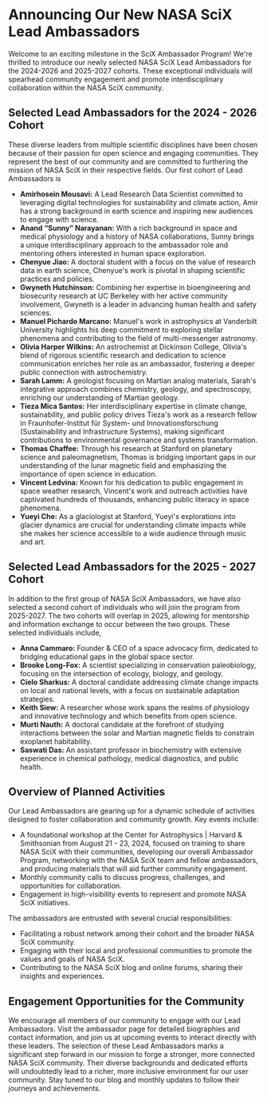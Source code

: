 # Announcing Our New NASA SciX Lead Ambassadors 
 
Welcome to an exciting milestone in the SciX Ambassador Program! We're thrilled to introduce our newly selected NASA SciX Lead Ambassadors for the 2024-2026 and 2025-2027 cohorts. These exceptional individuals will spearhead community engagement and promote interdisciplinary collaboration within the NASA SciX community.
 
## Selected Lead Ambassadors for the 2024 - 2026 Cohort 

These diverse leaders from multiple scientific disciplines have been chosen because of their passion for open science and engaging communities. They represent the best of our community and are committed to furthering the mission of NASA SciX in their respective fields. Our first cohort of Lead Ambassadors is

- **Amirhosein Mousavi:** A Lead Research Data Scientist  committed to leveraging digital technologies for sustainability and climate action, Amir has a strong background in earth science and inspiring new audiences to engage with science. 
- **Anand “Sunny” Narayanan:** With a rich background in space and medical physiology and a history of NASA collaborations, Sunny brings a unique interdisciplinary approach to the ambassador role and mentoring others interested in human space exploration. 
- **Chenyue Jiao:** A doctoral student with a focus on the value of research data in earth science, Chenyue's work is pivotal in shaping scientific practices and policies. 
- **Gwyneth Hutchinson:** Combining her expertise in bioengineering and biosecurity research at UC Berkeley with her active community involvement, Gwyneth is a leader in advancing human health and safety sciences. 
- **Manuel Pichardo Marcano:** Manuel's work in astrophysics at Vanderbilt University highlights his deep commitment to exploring stellar phenomena and contributing to the field of multi-messenger astronomy.
- **Olivia Harper Wilkins:** An astrochemist at Dickinson College, Olivia's blend of rigorous scientific research and dedication to science communication enriches her role as an ambassador, fostering a deeper public connection with astrochemistry.
- **Sarah Lamm:** A geologist focusing on Martian analog materials, Sarah's integrative approach combines chemistry, geology, and spectroscopy, enriching our understanding of Martian geology. 
- **Tieza Mica Santos:** Her interdisciplinary expertise in climate change, sustainability, and public policy drives Tieza's work as a research fellow in Fraunhofer-Institut für System- und Innovationsforschung (Sustainability and Infrastructure Systems), making significant contributions to environmental governance and systems transformation.
- **Thomas Chaffee:** Through his research at Stanford on planetary science and paleomagnetism, Thomas is bridging important gaps in our understanding of the lunar magnetic field and emphasizing the importance of open science in education. 
- **Vincent Ledvina:** Known for his dedication to public engagement in space weather research, Vincent's work and outreach activities have captivated hundreds of thousands, enhancing public literacy in space phenomena. 
- **Yueyi Che:** As a glaciologist at Stanford, Yueyi's explorations into glacier dynamics are crucial for understanding climate impacts while she makes her science accessible to a wide audience through music and art.
 
## Selected Lead Ambassadors for the 2025 - 2027 Cohort 

In addition to the first group of NASA SciX Ambassadors, we have also selected a second cohort of individuals who will join the program from 2025-2027.  The two cohorts will overlap in 2025, allowing for mentorship and information exchange to occur between the two groups. These selected individuals include, 

- **Anna Cammaro:** Founder & CEO of a space advocacy firm, dedicated to bridging educational gaps in the global space sector. 
- **Brooke Long-Fox:** A scientist specializing in conservation paleobiology, focusing on the intersection of ecology, biology, and geology.
- **Cielo Sharkus:** A doctoral candidate addressing climate change impacts on local and national levels, with a focus on sustainable adaptation strategies.
- **Keith Siew:** A researcher whose work spans the realms of physiology and innovative technology and which benefits from open science. 
- **Murti Nauth:** A doctoral candidate at the forefront of studying interactions between the solar and Martian magnetic fields to constrain exoplanet habitability. 
- **Saswati Das:** An assistant professor in biochemistry with extensive experience in chemical pathology, medical diagnostics, and public health. 

## Overview of Planned Activities
 
Our Lead Ambassadors are gearing up for a dynamic schedule of activities designed to foster collaboration and community growth. Key events include:
 
- A foundational workshop at the Center for Astrophysics | Harvard & Smithsonian from August 21 - 23, 2024, focused on training to share NASA SciX with their communities, developing our overall Ambassador Program, networking with the NASA SciX team and fellow ambassadors, and producing materials that will aid further community engagement. 
- Monthly community calls to discuss progress, challenges, and opportunities for collaboration.
- Engagement in high-visibility events to represent and promote NASA SciX initiatives.

The ambassadors are entrusted with several crucial responsibilities:

- Facilitating a robust network among their cohort and the broader NASA SciX community.
- Engaging with their local and professional communities to promote the values and goals of NASA SciX.
- Contributing to the NASA SciX blog and online forums, sharing their insights and experiences.

## Engagement Opportunities for the Community
 
We encourage all members of our community to engage with our Lead Ambassadors. Visit the ambassador page for detailed biographies and contact information, and join us at upcoming events to interact directly with these leaders.
The selection of these Lead Ambassadors marks a significant step forward in our mission to forge a stronger, more connected NASA SciX community. Their diverse backgrounds and dedicated efforts will undoubtedly lead to a richer, more inclusive environment for our user community. Stay tuned to our blog and monthly updates to follow their journeys and achievements.



